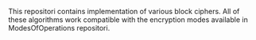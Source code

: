 This repositori contains implementation of various block ciphers. All of these algorithms work compatible with the encryption modes available in ModesOfOperations repositori.

